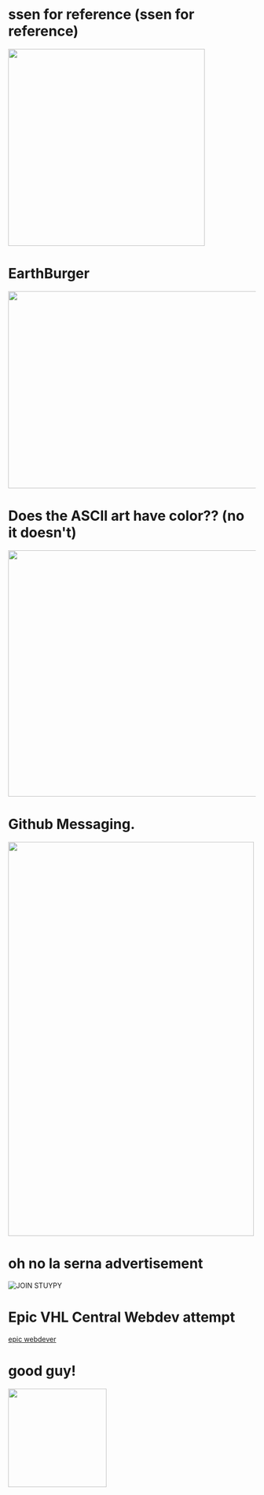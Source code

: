# ssen for reference (ssen for reference)
<img src="https://user-images.githubusercontent.com/66851598/151900444-6bc593d9-4374-416e-8319-0aad7658c54c.png" width="400" height="400">

# EarthBurger
<img src="https://user-images.githubusercontent.com/66851598/151901119-2af34b65-4ae4-471a-893f-8a5510f3afc2.PNG" width="800" height="400">

# Does the ASCII art have color?? (no it doesn't) 
<img src="https://user-images.githubusercontent.com/66851598/151901545-eb8563bc-00fb-42a1-933d-b7d8993e035f.png" width="600" height="500">

# Github Messaging.
<img src="https://user-images.githubusercontent.com/66851598/151902881-e94c1859-03e3-4b7c-bc09-f3faeed34518.png" width="500" height="800">

# oh no la serna advertisement
![JOIN STUYPY](https://user-images.githubusercontent.com/66851598/151902580-9fc44d8b-8edc-4973-a693-11d18e55806b.png)

# Epic VHL Central Webdev attempt
[epic webdever](https://user-images.githubusercontent.com/66851598/157155113-48070789-9670-42fd-b563-6d5b9e6f9fc1.png)

# good guy!
<img src="https://user-images.githubusercontent.com/66851598/151900531-b7c0dee3-ba74-4b54-93cc-720b70ec3397.jpg" width="200" height="200">
